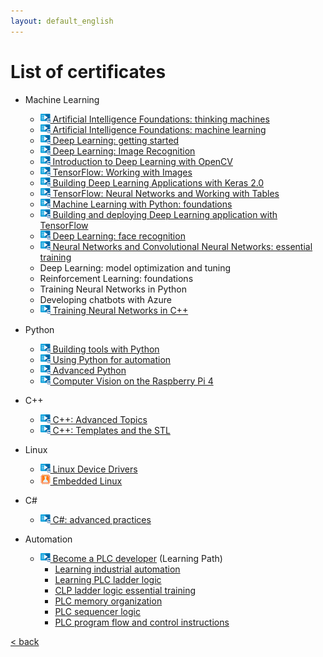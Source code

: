 ```yaml
---
layout: default_english
---
```


<!-- [< back](../) -->

# List of certificates

- Machine Learning
    - [![LinkedInLearning](/LinkedInLearning.png) Artificial Intelligence Foundations: thinking machines](/certificates/CertificateOfCompletion_Artificial%20Intelligence%20Foundations%20Thinking%20Machines.pdf)
    - [![LinkedInLearning](/LinkedInLearning.png) Artificial Intelligence Foundations: machine learning](/certificates/CertificateOfCompletion_Artificial%20Intelligence%20Foundations%20Machine%20Learning.pdf)
    - [![LinkedInLearning](/LinkedInLearning.png) Deep Learning: getting started](/certificates/CertificateOfCompletion_Deep%20Learning%20Getting%20Started.pdf)
    - [![LinkedInLearning](/LinkedInLearning.png) Deep Learning: Image Recognition](/certificates/CertificateOfCompletion_Deep%20Learning%20Image%20Recognition.pdf)
    - [![LinkedInLearning](/LinkedInLearning.png) Introduction to Deep Learning with OpenCV](/certificates/CertificateOfCompletion_Introduction%20to%20Deep%20Learning%20with%20OpenCV.pdf)
    - [![LinkedInLearning](/LinkedInLearning.png) TensorFlow: Working with Images](/certificates/CertificateOfCompletion_TensorFlow%20Working%20with%20Images.pdf)
    - [![LinkedInLearning](/LinkedInLearning.png) Building Deep Learning Applications with Keras 2.0](/certificates/CertificateOfCompletion_Building%20Deep%20Learning%20Applications%20with%20Keras%202.0.pdf)
    - [![LinkedInLearning](/LinkedInLearning.png) TensorFlow: Neural Networks and Working with Tables](/certificates/CertificateOfCompletion_TensorFlow%20Neural%20Networks%20and%20Working%20with%20Tables.pdf)
    - [![LinkedInLearning](/LinkedInLearning.png) Machine Learning with Python: foundations](/certificates/CertificateOfCompletion_Machine%20Learning%20with%20Python%20Foundations.pdf)
    - [![LinkedInLearning](/LinkedInLearning.png) Building and deploying Deep Learning application with TensorFlow](/certificates/CertificateOfCompletion_Building%20and%20Deploying%20Deep%20Learning%20Applications%20with%20TensorFlow.pdf)
    - [![LinkedInLearning](/LinkedInLearning.png) Deep Learning: face recognition](/certificates/DeepLearningFaceRecognition.pdf)
    - [![LinkedInLearning](/LinkedInLearning.png) Neural Networks and Convolutional Neural Networks: essential training](/certificates/NeuralNetworksAndConvolutionalNeuralNetworksEssentialTraining.pdf)
    - Deep Learning: model optimization and tuning
    - Reinforcement Learning: foundations
    - Training Neural Networks in Python
    - Developing chatbots with Azure
    - [![LinkedInLearning](/LinkedInLearning.png) Training Neural Networks in C++](/certificates/CertificateOfCompletion_Training%20Neural%20Networks%20in%20C.pdf)

- Python
    - [![LinkedInLearning](/LinkedInLearning.png) Building tools with Python](/certificates/CertificateOfCompletion_Building%20Tools%20with%20Python.pdf)
    - [![LinkedInLearning](/LinkedInLearning.png) Using Python for automation](/certificates/CertificateOfCompletion_Using%20Python%20for%20Automation.pdf)
    - [![LinkedInLearning](/LinkedInLearning.png) Advanced Python](/certificates/CertificateOfCompletion_Advanced%20Python.pdf)
    - [![LinkedInLearning](/LinkedInLearning.png) Computer Vision on the Raspberry Pi 4](/certificates/CertificateOfCompletion_Computer%20Vision%20on%20the%20Raspberry%20Pi%204.pdf)

- C++
    - [![LinkedInLearning](/LinkedInLearning.png) C++: Advanced Topics](/certificates/CertificateOfCompletion_C%20Advanced%20Topics.pdf)
    - [![LinkedInLearning](/LinkedInLearning.png) C++: Templates and the STL](/certificates/CertificateOfCompletion_C%20Templates%20and%20the%20STL.pdf)
- Linux
    - [![LinkedInLearning](/LinkedInLearning.png) Linux Device Drivers](/certificates/CertificateOfCompletion_Linux%20Device%20Drivers%20.pdf)
    - [![Embedded Labworks](/EmbeddedLabworks.png) Embedded Linux](/certificates/EmbeddedLinux_EmbeddedLabWorks.pdf)
- C#
    - [![LinkedInLearning](/LinkedInLearning.png) C#: advanced practices](/certificates/CertificateOfCompletion_C%20Advanced%20Practices.pdf)
- Automation
    - [![LinkedInLearning](/LinkedInLearning.png) Become a PLC developer](/certificates/CertificateOfCompletion_Become%20a%20PLC%20Developer.pdf) (Learning Path)
        - [Learning industrial automation](/certificates/CertificateOfCompletion_Learning%20Industrial%20Automation.pdf)
        - [Learning PLC ladder logic](/certificates/CertificateOfCompletion_Learning%20PLC%20Ladder%20Logic.pdf)
        - [CLP ladder logic essential training](/certificates/CertificateOfCompletion_PLC%20Ladder%20Logic%20Essential%20Training.pdf)
        - [PLC memory organization](/certificates/CertificateOfCompletion_PLC%20Memory%20Organization.pdf)
        - [PLC sequencer logic](/certificates/CertificateOfCompletion_PLC%20Sequencer%20Logic.pdf)
        - [PLC program flow and control instructions](/certificates/CertificateOfCompletion_PLC%20Program%20Flow%20and%20Control%20Instructions.pdf)

[< back](../)